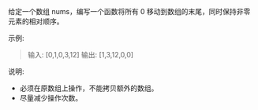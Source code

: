 给定一个数组 nums，编写一个函数将所有 0 移动到数组的末尾，同时保持非零元素的相对顺序。

示例:

>输入: [0,1,0,3,12]
>输出: [1,3,12,0,0]

说明:

* 必须在原数组上操作，不能拷贝额外的数组。
* 尽量减少操作次数。